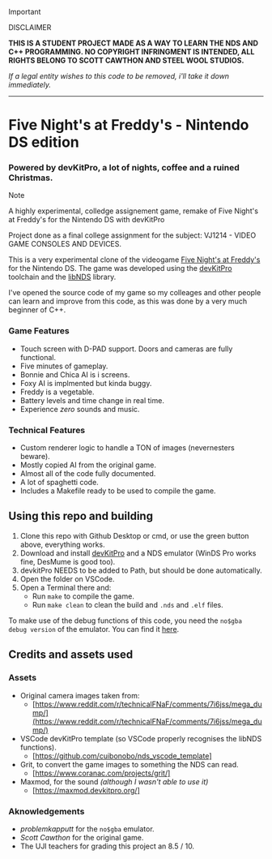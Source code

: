 > [!IMPORTANT] 
> DISCLAIMER
> 
> **THIS IS A STUDENT PROJECT MADE AS A WAY TO LEARN THE NDS AND C++ PROGRAMMING. NO COPYRIGHT INFRINGMENT IS INTENDED, ALL RIGHTS BELONG TO SCOTT CAWTHON AND STEEL WOOL STUDIOS.**
>
> *If a legal entity wishes to this code to be removed, i'll take it down immediately.*


---

# Five Night's at Freddy's - Nintendo DS edition

### Powered by devKitPro, a lot of nights, coffee and a ruined Christmas.

>[!NOTE]
>
> A highly experimental, colledge assignement game, remake of Five Night's at Freddy's for the Nintendo DS with devKitPro
>
> Project done as a final college assignment for the subject: VJ1214 - VIDEO GAME CONSOLES AND DEVICES.

This is a very experimental clone of the videogame [Five Night's at Freddy's](https://en.wikipedia.org/wiki/Five_Nights_at_Freddy%27s) for the Nintendo DS. The game was developed using the [devKitPro](https://devkitpro.org/) toolchain and the [libNDS](https://libnds.devkitpro.org/) library.

I've opened the source code of my game so my colleages and other people can learn and improve from this code, as this was done by a very much beginner of C++.


### Game Features

* Touch screen with D-PAD support. Doors and cameras are fully functional.
* Five minutes of gameplay.
* Bonnie and Chica AI is i screens.
* Foxy AI is implmented but kinda buggy.
* Freddy is a vegetable.
* Battery levels and time change in real time.
* Experience *zero* sounds and music.

### Technical Features

* Custom renderer logic to handle a TON of images (nevernesters beware).
* Mostly copied AI from the original game.
* Almost all of the code fully documented.
* A lot of spaghetti code.
* Includes a Makefile ready to be used to compile the game.


## Using this repo and building

1. Clone this repo with Github Desktop or cmd, or use the green button above, everything works.
2. Download and install [devKitPro](https://devkitpro.org/) and a NDS emulator (WinDS Pro works fine, DesMume is good too).
3. devkitPro NEEDS to be added to Path, but should be done automatically.
4. Open the folder on VSCode.
5. Open a Terminal there and:
    * Run `make` to compile the game.
    * Run `make clean` to clean the build and `.nds` and `.elf` files.

To make use of the debug functions of this code, you need the `no$gba debug version` of the emulator. You can find it [here](https://problemkaputt.de/gba.htm).


## Credits and assets used

### Assets

* Original camera images taken from:
  * [https://www.reddit.com/r/technicalFNaF/comments/7i6jss/mega_dump/](https://www.reddit.com/r/technicalFNaF/comments/7i6jss/mega_dump/)
* VSCode devKitPro template (so VSCode properly recognises the libNDS functions).
  * [https://github.com/cuibonobo/nds_vscode_template]
* Grit, to convert the game images to something the NDS can read.
  * [https://www.coranac.com/projects/grit/]
* Maxmod, for the sound *(although I wasn't able to use it)*
  * [https://maxmod.devkitpro.org/]

### Aknowledgements

* *problemkapputt* for the `no$gba` emulator.
* *Scott Cawthon* for the original game.
* The UJI teachers for grading this project an 8.5 / 10.
